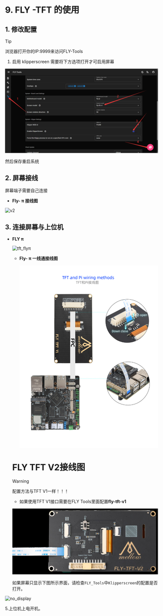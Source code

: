 # 9. FLY -TFT 的使用

## 1. 修改配置

> [!TIP]
> 浏览器打开你的IP:9999来访问FLY-Tools

1. 启用 klipperscreen 需要将下方选项打开才可启用屏幕

![kp](../../images/boards/fly_pi/kp.png)

然后保存重启系统

## 2. 屏幕接线

屏幕端子需要自己连接

* **Fly- π 接线图**

![v2](../../images/boards/fly_pi/v2.png)



## 3. 连接屏幕与上位机

* **FLY π**

  ![tft_flyπ](../../images/boards/fly_pi/tft_flyπ.png)

  * **Fly- π 一线通接线图**

    ![tft](../../images/boards/fly_pi/tft.jpg)

  
  
  # FLY TFT V2接线图
  
  > [!Warning]
  >
  > 配置方法与TFT V1一样！！！
  
  * 如果使用TFT V1接口需要在FLY Tools里面配置**fly-tft-v1**
  
  ![pi-v2](../../images/adv/tftv2.jpg)
  
  如果屏幕只显示下图所示界面，请检查``FLY_Tools``中``Klipperscreen``的配置是否打开。

![no_display](../../images/boards/fly_pi/no_display.png)

5.上位机上电开机。
